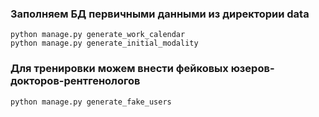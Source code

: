 ### Заполняем БД первичными данными из директории data ###
```
python manage.py generate_work_calendar
python manage.py generate_initial_modality
```
### Для тренировки можем внести фейковых юзеров-докторов-рентгенологов ###
```
python manage.py generate_fake_users
```


